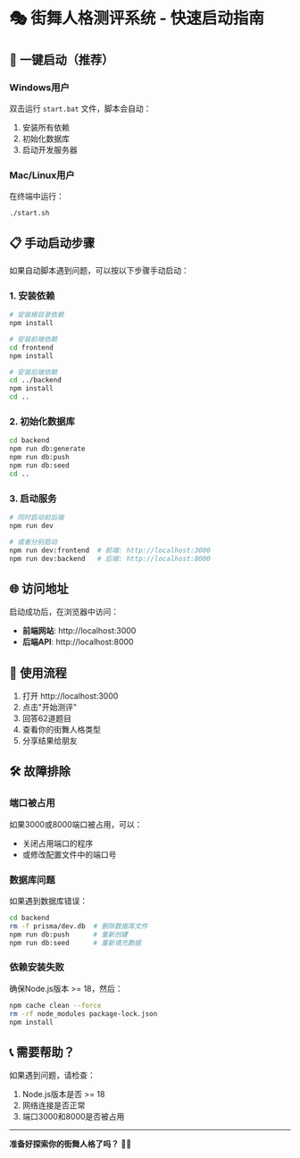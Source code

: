 # 🎭 街舞人格测评系统 - 快速启动指南

## 🚀 一键启动（推荐）

### Windows用户
双击运行 `start.bat` 文件，脚本会自动：
1. 安装所有依赖
2. 初始化数据库
3. 启动开发服务器

### Mac/Linux用户
在终端中运行：
```bash
./start.sh
```

## 📋 手动启动步骤

如果自动脚本遇到问题，可以按以下步骤手动启动：

### 1. 安装依赖
```bash
# 安装根目录依赖
npm install

# 安装前端依赖
cd frontend
npm install

# 安装后端依赖
cd ../backend
npm install
cd ..
```

### 2. 初始化数据库
```bash
cd backend
npm run db:generate
npm run db:push
npm run db:seed
cd ..
```

### 3. 启动服务
```bash
# 同时启动前后端
npm run dev

# 或者分别启动
npm run dev:frontend  # 前端: http://localhost:3000
npm run dev:backend   # 后端: http://localhost:8000
```

## 🌐 访问地址

启动成功后，在浏览器中访问：
- **前端网站**: http://localhost:3000
- **后端API**: http://localhost:8000

## 🎯 使用流程

1. 打开 http://localhost:3000
2. 点击"开始测评"
3. 回答62道题目
4. 查看你的街舞人格类型
5. 分享结果给朋友

## 🛠️ 故障排除

### 端口被占用
如果3000或8000端口被占用，可以：
- 关闭占用端口的程序
- 或修改配置文件中的端口号

### 数据库问题
如果遇到数据库错误：
```bash
cd backend
rm -f prisma/dev.db  # 删除数据库文件
npm run db:push      # 重新创建
npm run db:seed      # 重新填充数据
```

### 依赖安装失败
确保Node.js版本 >= 18，然后：
```bash
npm cache clean --force
rm -rf node_modules package-lock.json
npm install
```

## 📞 需要帮助？

如果遇到问题，请检查：
1. Node.js版本是否 >= 18
2. 网络连接是否正常
3. 端口3000和8000是否被占用

---

**准备好探索你的街舞人格了吗？** 🕺💃